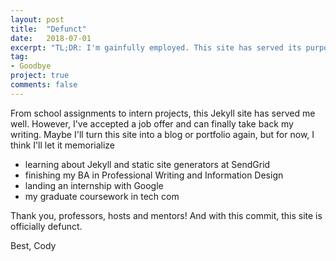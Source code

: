```yaml
---
layout: post
title:  "Defunct"
date:   2018-07-01
excerpt: "TL;DR: I'm gainfully employed. This site has served its purpose."
tag:
- Goodbye
project: true
comments: false
---
```


From school assignments to intern projects, this Jekyll site has served me well. However, I've accepted a job offer
and can finally take back my writing. Maybe I'll turn this site into a blog or portfolio again, but for now, I think
I'll let it memorialize 

- learning about Jekyll and static site generators at SendGrid 
- finishing my BA in Professional Writing and Information Design
- landing an internship with Google
- my graduate coursework in tech com

Thank you, professors, hosts and mentors! And with this commit, this site is officially defunct.

Best,
Cody
